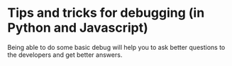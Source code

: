 # Tips and tricks for debugging (in Python and Javascript)

Being able to do some basic debug will help you to ask better questions to the developers and get better answers.
